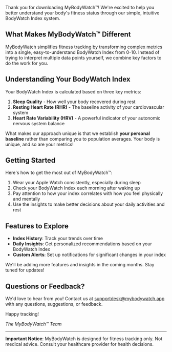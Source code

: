 Thank you for downloading MyBodyWatch™! We're excited to help you better understand your body's fitness status through our simple, intuitive BodyWatch Index system.

## What Makes MyBodyWatch™ Different

MyBodyWatch simplifies fitness tracking by transforming complex metrics into a single, easy-to-understand BodyWatch Index from 0-10. Instead of trying to interpret multiple data points yourself, we combine key factors to do the work for you.

## Understanding Your BodyWatch Index

Your BodyWatch Index is calculated based on three key metrics:

1. **Sleep Quality** - How well your body recovered during rest
2. **Resting Heart Rate (RHR)** - The baseline activity of your cardiovascular system
3. **Heart Rate Variability (HRV)** - A powerful indicator of your autonomic nervous system balance

What makes our approach unique is that we establish **your personal baseline** rather than comparing you to population averages. Your body is unique, and so are your metrics!

## Getting Started

Here's how to get the most out of MyBodyWatch™:

1. Wear your Apple Watch consistently, especially during sleep
2. Check your BodyWatch Index each morning after waking up
3. Pay attention to how your index correlates with how you feel physically and mentally
4. Use the insights to make better decisions about your daily activities and rest

## Features to Explore

- **Index History**: Track your trends over time
- **Daily Insights**: Get personalized recommendations based on your BodyWatch Index
- **Custom Alerts**: Set up notifications for significant changes in your index

We'll be adding more features and insights in the coming months. Stay tuned for updates!

## Questions or Feedback?

We'd love to hear from you! Contact us at supportdesk@mybodywatch.app with any questions, suggestions, or feedback.

Happy tracking!

*The MyBodyWatch™ Team*

---

**Important Notice**: MyBodyWatch is designed for fitness tracking only. Not medical advice. Consult your healthcare provider for health decisions.
